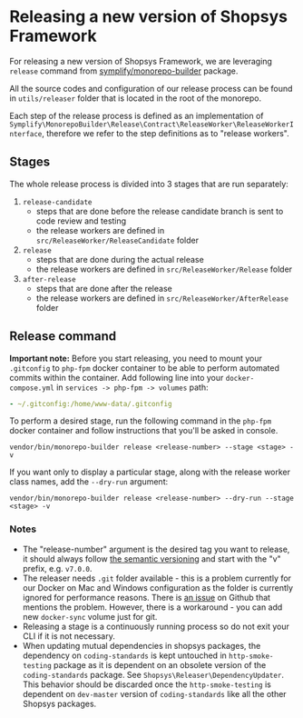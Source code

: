 # Releasing a new version of Shopsys Framework

For releasing a new version of Shopsys Framework, we are leveraging `release` command from [symplify/monorepo-builder](https://github.com/Symplify/MonorepoBuilder) package.

All the source codes and configuration of our release process can be found in `utils/releaser` folder that is located in the root of the monorepo.

Each step of the release process is defined as an implementation of `Symplify\MonorepoBuilder\Release\Contract\ReleaseWorker\ReleaseWorkerInterface`,
therefore we refer to the step definitions as to "release workers".

## Stages

The whole release process is divided into 3 stages that are run separately:

1. `release-candidate`
    - steps that are done before the release candidate branch is sent to code review and testing
    - the release workers are defined in `src/ReleaseWorker/ReleaseCandidate` folder
1. `release`
    - steps that are done during the actual release
    - the release workers are defined in `src/ReleaseWorker/Release` folder
1. `after-release`
    - steps that are done after the release
    - the release workers are defined in `src/ReleaseWorker/AfterRelease` folder


## Release command

**Important note:** Before you start releasing, you need to mount your `.gitconfig` to `php-fpm` docker container
to be able to perform automated commits within the container.
Add following line into your `docker-compose.yml` in `services -> php-fpm -> volumes` path:
```yaml
- ~/.gitconfig:/home/www-data/.gitconfig
```

To perform a desired stage, run the following command in the `php-fpm` docker container and follow instructions that you'll be asked in console.
```
vendor/bin/monorepo-builder release <release-number> --stage <stage> -v
```
If you want only to display a particular stage, along with the release worker class names, add the `--dry-run` argument:
```
vendor/bin/monorepo-builder release <release-number> --dry-run --stage <stage> -v
```

### Notes
- The "release-number" argument is the desired tag you want to release, it should always follow [the semantic versioning](https://semver.org/)
and start with the "v" prefix, e.g. `v7.0.0`.
- The releaser needs `.git` folder available - this is a problem currently for our Docker on Mac and Windows configuration
as the folder is currently ignored for performance reasons.
There is [an issue](https://github.com/shopsys/shopsys/issues/536) on Github that mentions the problem.
However, there is a workaround - you can add new `docker-sync` volume just for git.
- Releasing a stage is a continuously running process so do not exit your CLI if it is not necessary.
- When updating mutual dependencies in shopsys packages, the dependency on `coding-standards` is kept untouched in `http-smoke-testing` package
as it is dependent on an obsolete version of the `coding-standards` package. See `Shopsys\Releaser\DependencyUpdater`.
This behavior should be discarded once the `http-smoke-testing` is dependent on `dev-master` version of `coding-standards` like all the other Shopsys packages.
